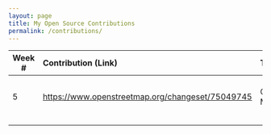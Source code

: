 ```yaml
---
layout: page
title: My Open Source Contributions
permalink: /contributions/
---
```


<!--
Type of the contribution should be "Wikipedia edit", "OpenStreet Map feature", "Project Documentation", "Project Code", "Blog Edit", etc.

The description should include a brief summary of what you did.

Replace the first row below with your contribution.

-->





| Week #       | Contribution (Link)  | Type  | Description |
|---|:---|:---|:---|
|  5   | https://www.openstreetmap.org/changeset/75049745    | OpenStreet Map Edit    |   Added details about supermarket    |
|     |     |     |      |
|     |     |     |      |
